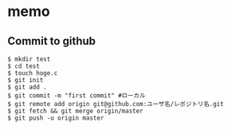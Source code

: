 memo
====

Commit to github
----------------

```shell
$ mkdir test
$ cd test
$ touch hoge.c
$ git init
$ git add .
$ git commit -m "first commit" #ローカル
$ git remote add origin git@github.com:ユーザ名/レポジトリ名.git
$ git fetch && git merge origin/master 
$ git push -u origin master
```
